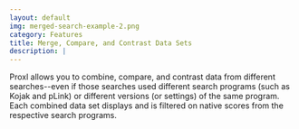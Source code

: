 ```yaml
---
layout: default
img: merged-search-example-2.png
category: Features
title: Merge, Compare, and Contrast Data Sets
description: |
---
```

 Proxl allows you to combine, compare, and contrast data from different searches--even if those
 searches used different search programs (such as Kojak and pLink) or different versions (or settings) of
 the same program. Each combined data set displays and is filtered on native scores from the
 respective search programs.
